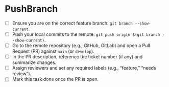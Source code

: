 <!-- PushBranch.md -->
# PushBranch

- [ ] Ensure you are on the correct feature branch: `git branch --show-current`.
- [ ] Push your local commits to the remote: `git push origin $(git branch --show-current)`.
- [ ] Go to the remote repository (e.g., GitHub, GitLab) and open a Pull Request (PR) against `main` (or `develop`).
- [ ] In the PR description, reference the ticket number (if any) and summarize changes.
- [ ] Assign reviewers and set any required labels (e.g., “feature,” “needs review”).
- [ ] Mark this task done once the PR is open.
